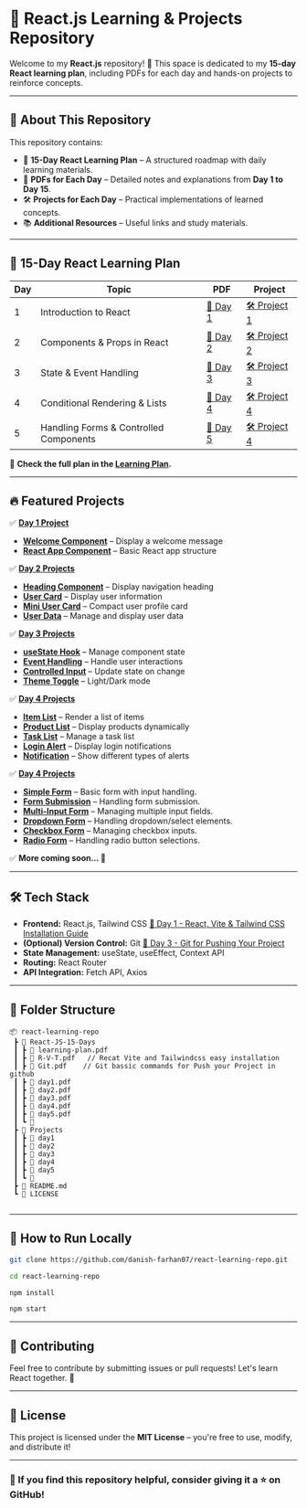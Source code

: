 
# 🚀 React.js Learning & Projects Repository  

Welcome to my **React.js** repository! 🎉 This space is dedicated to my **15-day React learning plan**, including PDFs for each day and hands-on projects to reinforce concepts.  

---

## 📌 About This Repository  
This repository contains:  
- 📅 **15-Day React Learning Plan** – A structured roadmap with daily learning materials.  
- 📄 **PDFs for Each Day** – Detailed notes and explanations from **Day 1 to Day 15**.  
- 🛠 **Projects for Each Day** – Practical implementations of learned concepts.  
- 📚 **Additional Resources** – Useful links and study materials.  

---

## 📖 15-Day React Learning Plan  
| Day | Topic | PDF | Project |
|----|------|-----|---------|
| 1  | Introduction to React | [📄 Day 1](./React-JS-15-Days/day1.pdf) | [🛠 Project 1](./Projects/day1) |
| 2  | Components & Props in React | [📄 Day 2](./React-JS-15-Days/day2.pdf) | [🛠 Project 2](./Projects/day2) |
| 3  | State & Event Handling | [📄 Day 3](./React-JS-15-Days/day3.pdf) | [🛠 Project 3](./Projects/day3) |
| 4  | Conditional Rendering & Lists | [📄 Day 4](./React-JS-15-Days/day4.pdf) | [🛠 Project 4](./Projects/day4) |
| 5  | Handling Forms & Controlled Components | [📄 Day 5](./React-JS-15-Days/day5.pdf) | [🛠 Project 4](./Projects/day5) |



📌 **Check the full plan in the [Learning Plan](./React-JS-15-Days/learning-plan.pdf).**

---

## 🔥 Featured Projects  

✅ **[Day 1 Project](./Projects/day1/src/Components)**  
  - **[Welcome Component](./Projects/day1/src/Components/WelcomeRecat/Welcome.jsx)** – Display a welcome message  
  - **[React App Component](./Projects/day1/src/Components/WelcomeRecat/RecatApp.jsx)** – Basic React app structure  

✅ **[Day 2 Projects](./Projects/day2/src/Components)**  
  - **[Heading Component](./Projects/day2/src/Components/NavBar/Heading.jsx)** – Display navigation heading  
  - **[User Card](./Projects/day2/src/Components/UserCards/UserCard.jsx)** – Display user information  
  - **[Mini User Card](./Projects/day2/src/Components/UserCards/MiniUserCard.jsx)** – Compact user profile card  
  - **[User Data](./Projects/day2/src/Components/UserCards/UserData.jsx)** – Manage and display user data  

✅ **[Day 3 Projects](./Projects/day3/src/Components)**  
  - **[useState Hook](./Projects/day3/src/Components/Counters/Counter.jsx)** – Manage component state  
  - **[Event Handling](./Projects/day3/src/Components/Events/Event.jsx)** – Handle user interactions  
  - **[Controlled Input](./Projects/day3/src/Components/CtrComponents/LiveTextUpdate.jsx)** – Update state on change  
  - **[Theme Toggle](./Projects/day3/src/Components/ToggleBtn/Dark&Light.jsx)** – Light/Dark mode  

✅ **[Day 4 Projects](./Projects/day4/src/Components)**  
  - **[Item List](./Projects/day4/src/Components/ListRendering/IteamList.jsx)** – Render a list of items  
  - **[Product List](./Projects/day4/src/Components/ListRendering/ProductList.jsx)** – Display products dynamically  
  - **[Task List](./Projects/day4/src/Components/ListRendering/TaskList.jsx)** – Manage a task list  
  - **[Login Alert](./Projects/day4/src/Components/LoginSignup/LoginAlert.jsx)** – Display login notifications  
  - **[Notification](./Projects/day4/src/Components/LoginSignup/Notification.jsx)** – Show different types of alerts  

✅ **[Day 4 Projects](./Projects/day4/src/Components)**  
  - **[Simple Form](./Projects/day4/src/Components/Forms/SimpleForm.jsx)** – Basic form with input handling.
  - **[Form Submission](./Projects/day4/src/Components/Forms/FormSubmit.jsx)** – Handling form submission.
  - **[Multi-Input Form](./Projects/day4/src/Components/Forms/MultiInputForm.jsx)** – Managing multiple input fields.
  - **[Dropdown Form](./Projects/day4/src/Components/Forms/DropdownForm.jsx)** – Handling dropdown/select elements.
  - **[Checkbox Form](./Projects/day4/src/Components/Forms/CheckboxForm.jsx)** – Managing checkbox inputs.
  - **[Radio Form](./Projects/day4/src/Components/Forms/RadioForm.jsx)** – Handling radio button selections.



✅ **More coming soon... 🚀**

---

## 🛠 Tech Stack  
- **Frontend:** React.js, Tailwind CSS  [📄 Day 1 - React, Vite & Tailwind CSS Installation Guide](./React-JS-15-Days/R-V-T.pdf) 
- **(Optional) Version Control:** Git  [📄 Day 3 - Git for Pushing Your Project](./React-JS-15-Days/Git.pdf) 
- **State Management:** useState, useEffect, Context API  
- **Routing:** React Router  
- **API Integration:** Fetch API, Axios  

---

## 📂 Folder Structure  
```
📦 react-learning-repo 
 ┣ 📂 React-JS-15-Days  
 ┃ ┣ 📜 learning-plan.pdf  
 ┃ ┣ 📜 R-V-T.pdf   // Recat Vite and Tailwindcss easy installation 
 ┃ ┣ 📜 Git.pdf    // Git bassic commands for Push your Project in github 
 ┃ ┣ 📜 day1.pdf
 ┃ ┣ 📜 day2.pdf
 ┃ ┣ 📜 day3.pdf
 ┃ ┣ 📜 day4.pdf
 ┃ ┣ 📜 day5.pdf
 ┃ ┗ 📜
 ┣ 📂 Projects
 ┃ ┣ 📂 day1
 ┃ ┣ 📂 day2
 ┃ ┣ 📂 day3
 ┃ ┣ 📂 day4
 ┃ ┣ 📂 day5
 ┃ ┗ 📂
 ┣ 📜 README.md 
 ┗ 📜 LICENSE  
  
```

---

## 🚀 How to Run Locally  
```sh
git clone https://github.com/danish-farhan07/react-learning-repo.git  
```
```sh  
cd react-learning-repo  
```
```sh
npm install  
```
```sh
npm start  
```

---

## 🤝 Contributing  
Feel free to contribute by submitting issues or pull requests! Let's learn React together. 🚀  

---

## 📜 License  
This project is licensed under the **MIT License** – you're free to use, modify, and distribute it!  

---

### 🌟 If you find this repository helpful, consider giving it a ⭐ on GitHub!  

